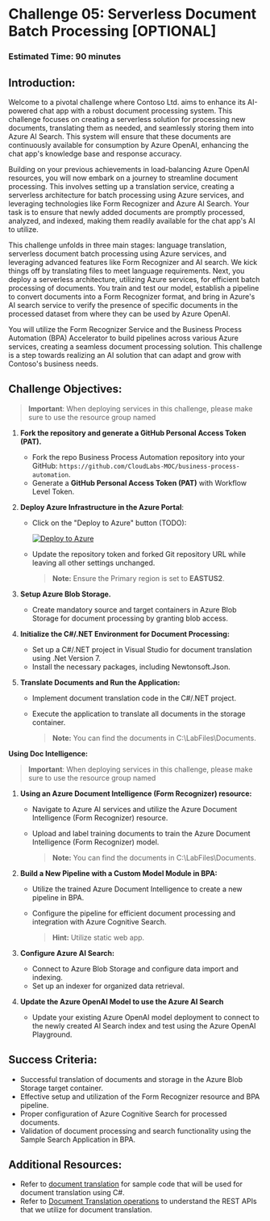# Challenge 05: Serverless Document Batch Processing [OPTIONAL]

### Estimated Time: 90 minutes

## Introduction:

Welcome to a pivotal challenge where Contoso Ltd. aims to enhance its AI-powered chat app with a robust document processing system. This challenge focuses on creating a serverless solution for processing new documents, translating them as needed, and seamlessly storing them into Azure AI Search. This system will ensure that these documents are continuously available for consumption by Azure OpenAI, enhancing the chat app's knowledge base and response accuracy.

Building on your previous achievements in load-balancing Azure OpenAI resources, you will now embark on a journey to streamline document processing. This involves setting up a translation service, creating a serverless architecture for batch processing using Azure services, and leveraging technologies like Form Recognizer and Azure AI Search. Your task is to ensure that newly added documents are promptly processed, analyzed, and indexed, making them readily available for the chat app's AI to utilize.

This challenge unfolds in three main stages: language translation, serverless document batch processing using Azure services, and leveraging advanced features like Form Recognizer and AI search. We kick things off by translating files to meet language requirements. Next, you deploy a serverless architecture, utilizing Azure services, for efficient batch processing of documents. You train and test our model, establish a pipeline to convert documents into a Form Recognizer format, and bring in Azure's AI search service to verify the presence of specific documents in the processed dataset from where they can be used by Azure OpenAI. 

You will utilize the Form Recognizer Service and the Business Process Automation (BPA) Accelerator to build pipelines across various Azure services, creating a seamless document processing solution. This challenge is a step towards realizing an AI solution that can adapt and grow with Contoso's business needs.

## Challenge Objectives:

> **Important**: When deploying services in this challenge, please make sure to use the resource group named **<inject key="Resource Group Name"/>** 

1. **Fork the repository and generate a GitHub Personal Access Token (PAT).**

   - Fork the repo Business Process Automation repository into your GitHub: `https://github.com/CloudLabs-MOC/business-process-automation`.
   - Generate a **GitHub Personal Access Token (PAT)** with Workflow Level Token.


2. **Deploy Azure Infrastructure in the Azure Portal**:

   - Click on the "Deploy to Azure" button (TODO):

     [![Deploy to Azure](https://aka.ms/deploytoazurebutton)](https://portal.azure.com/#create/Microsoft.Template/uri/https%3A%2F%2Fraw.githubusercontent.com%2FCloudLabs-MOC%2Fbusiness-process-automation%2Fmain%2Ftemplates%2Foneclickoai.json)

   - Update the repository token and forked Git repository URL while leaving all other settings unchanged.

      > **Note:** Ensure the Primary region is set to **EASTUS2**.
      
3. **Setup Azure Blob Storage.**
   - Create mandatory source and target containers in Azure Blob Storage for document processing by granting blob access.


4. **Initialize the C#/.NET Environment for Document Processing:**
   - Set up a C#/.NET project in Visual Studio for document translation using .Net Version 7.
   - Install the necessary packages, including Newtonsoft.Json.


5. **Translate Documents and Run the Application:**
   - Implement document translation code in the C#/.NET project.
   - Execute the application to translate all documents in the storage container.

      > **Note:** You can find the documents in C:\LabFiles\Documents.


   <validation step="e7cc8d8f-1ac3-46be-9f16-d5a492ff6147" />

**Using Doc Intelligence:**
> **Important**: When deploying services in this challenge, please make sure to use the resource group named **<inject key="Resource Group Name"/>**  

1. **Using an Azure Document Intelligence (Form Recognizer) resource:**
    - Navigate to Azure AI services and utilize the Azure Document Intelligence (Form Recognizer) resource.
    - Upload and label training documents to train the Azure Document Intelligence (Form Recognizer) model.

      > **Note:** You can find the documents in C:\LabFiles\Documents.

1. **Build a New Pipeline with a Custom Model Module in BPA:**
    - Utilize the trained Azure Document Intelligence  to create a new pipeline in BPA.
    - Configure the pipeline for efficient document processing and integration with Azure Cognitive Search.

      > **Hint:** Utilize static web app.

1. **Configure Azure AI Search:**
    - Connect to Azure Blob Storage and configure data import and indexing.
    - Set up an indexer for organized data retrieval.


2. **Update the Azure OpenAI Model to use the Azure AI Search**
    - Update your existing Azure OpenAI model deployment to connect to the newly created AI Search index and test using the Azure OpenAI Playground.
      
## Success Criteria:

- Successful translation of documents and storage in the Azure Blob Storage target container.
- Effective setup and utilization of the Form Recognizer resource and BPA pipeline.
- Proper configuration of Azure Cognitive Search for processed documents.
- Validation of document processing and search functionality using the Sample Search Application in BPA.

## Additional Resources:

- Refer to [document translation](https://learn.microsoft.com/en-us/azure/ai-services/translator/document-translation/quickstarts/document-translation-rest-api?pivots=programming-language-csharp#code-sample) for sample code that will be used for document translation using C#.
- Refer to [Document Translation operations](https://learn.microsoft.com/en-us/azure/ai-services/translator/document-translation/reference/rest-api-guide) to understand the REST APIs that we utilize for document translation.